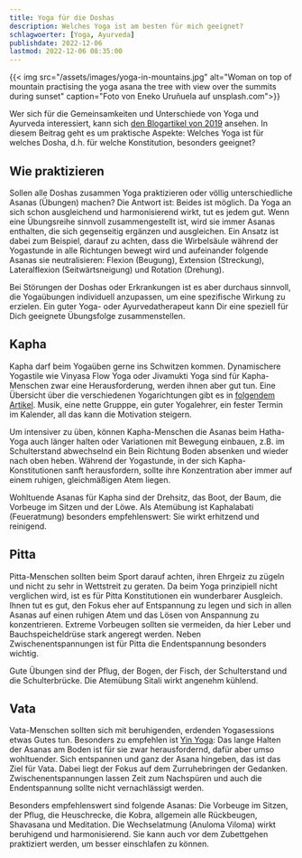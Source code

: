 ```yaml
---
title: Yoga für die Doshas
description: Welches Yoga ist am besten für mich geeignet?
schlagwoerter: [Yoga, Ayurveda]
publishdate: 2022-12-06
lastmod: 2022-12-06 08:35:00
---
```


{{< img src="/assets/images/yoga-in-mountains.jpg" alt="Woman on top of mountain practising the yoga asana the tree with view over the summits during sunset" caption="Foto von Eneko Uruñuela auf unsplash.com">}}

Wer sich für die Gemeinsamkeiten und Unterschiede von Yoga und Ayurveda interessiert, kann sich [den Blogartikel von 2019][1] ansehen. In diesem Beitrag geht es um praktische Aspekte: Welches Yoga ist für welches Dosha, d.h. für welche Konstitution, besonders geeignet?


## Wie praktizieren

Sollen alle Doshas zusammen Yoga praktizieren oder völlig unterschiedliche Asanas (Übungen) machen? Die Antwort ist: Beides ist möglich. Da Yoga an sich schon ausgleichend und harmonisierend wirkt, tut es jedem gut. Wenn eine Übungsreihe sinnvoll zusammengestellt ist, wird sie immer Asanas enthalten, die sich gegenseitig ergänzen und ausgleichen. Ein Ansatz ist dabei zum Beispiel, darauf zu achten, dass die Wirbelsäule während der Yogastunde in alle Richtungen bewegt wird und aufeinander folgende Asanas sie neutralisieren: Flexion (Beugung), Extension (Streckung), Lateralflexion (Seitwärtsneigung) und Rotation (Drehung). 

Bei Störungen der Doshas oder Erkrankungen ist es aber durchaus sinnvoll, die Yogaübungen individuell anzupassen, um eine spezifische Wirkung zu erzielen. Ein guter Yoga- oder Ayurvedatherapeut kann Dir eine speziell für Dich geeignete Übungsfolge zusammenstellen.

## Kapha

Kapha darf beim Yogaüben gerne ins Schwitzen kommen. Dynamischere Yogastile wie Vinyasa Flow Yoga oder Jivamukti Yoga sind für Kapha-Menschen zwar eine Herausforderung, werden ihnen aber gut tun. Eine Übersicht über die verschiedenen Yogarichtungen gibt es in [folgendem Artikel][2]. Musik, eine nette Grupppe, ein guter Yogalehrer, ein fester Termin im Kalender, all das kann die Motivation steigern.

Um intensiver zu üben, können Kapha-Menschen die Asanas beim Hatha-Yoga auch länger halten oder Variationen mit Bewegung einbauen, z.B. im Schulterstand abwechselnd ein Bein Richtung Boden absenken und wieder nach oben heben. Während der Yogastunde, in der sich Kapha-Konstitutionen sanft herausfordern, sollte ihre Konzentration aber immer auf einem ruhigen, gleichmäßigen Atem liegen.

Wohltuende Asanas für Kapha sind der Drehsitz, das Boot, der Baum, die Vorbeuge im Sitzen und der Löwe. Als Atemübung ist Kaphalabati (Feueratmung) besonders empfehlenswert: Sie wirkt erhitzend und reinigend.


## Pitta

Pitta-Menschen sollten beim Sport darauf achten, ihren Ehrgeiz zu zügeln und nicht zu sehr in Wettstreit zu geraten. Da beim Yoga prinzipiell nicht verglichen wird, ist es für Pitta Konstitutionen ein wunderbarer Ausgleich. Ihnen tut es gut, den Fokus eher auf Entspannung zu legen und sich in allen Asanas auf einen ruhigen Atem und das Lösen von Anspannung zu konzentrieren. Extreme Vorbeugen sollten sie vermeiden, da hier Leber und Bauchspeicheldrüse stark angeregt werden. Neben Zwischenentspannungen ist für Pitta die Endentspannung besonders wichtig.

Gute Übungen sind der Pflug, der Bogen, der Fisch, der Schulterstand und die Schulterbrücke. Die Atemübung Sitali wirkt angenehm kühlend.


## Vata

Vata-Menschen sollten sich mit beruhigenden, erdenden Yogasessions etwas Gutes tun. Besonders zu empfehlen ist [Yin Yoga][3]: Das lange Halten der Asanas am Boden ist für sie zwar herausfordernd, dafür aber umso wohltuender. Sich entspannen und ganz der Asana hingeben, das ist das Ziel für Vata. Dabei liegt der Fokus auf dem Zurruhebringen der Gedanken. Zwischenentspannungen lassen Zeit zum Nachspüren und auch die Endentspannung sollte nicht vernachlässigt werden.

Besonders empfehlenswert sind folgende Asanas: Die Vorbeuge im Sitzen, der Pflug, die Heuschrecke, die Kobra, allgemein alle Rückbeugen, Shavasana und Meditation. Die Wechselatmung (Anuloma Viloma) wirkt beruhigend und harmonisierend. Sie kann auch vor dem Zubettgehen praktiziert werden, um besser einschlafen zu können.   


[1]: /artikel/2019/yoga-ayurveda/
[2]: /artikel/2018/yoga-stile/
[3]: /artikel/2018/was-ist-yin-faszien-yoga/